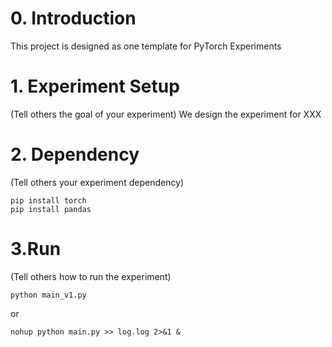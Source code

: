 # 0. Introduction
This project is designed as one template for PyTorch Experiments

# 1. Experiment Setup
(Tell others the goal of your experiment)
We design the experiment for XXX
# 2. Dependency
(Tell others your experiment dependency)
```shell
pip install torch
pip install pandas
```
# 3.Run
(Tell others how to run the experiment)
```shell
python main_v1.py
```
or 
```shell
nohup python main.py >> log.log 2>&1 &
```